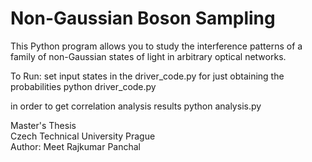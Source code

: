 # Non-Gaussian Boson Sampling
This Python program allows you to study the interference patterns of a family of non-Gaussian states of light in arbitrary optical networks.

To Run:
set input states in the driver_code.py for just obtaining the probabilities
python driver_code.py

in order to get correlation analysis results
python analysis.py

Master's Thesis </br>
Czech Technical University Prague </br>
Author: Meet Rajkumar Panchal </br>
